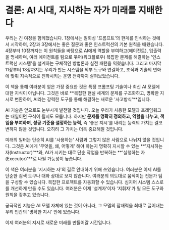 # 결론: AI 시대, 지시하는 자가 미래를 지배한다

우리는 긴 여정을 함께했습니다. 1장에서는 일회성 '프롬프트'의 한계를 인식하는 것에서 시작하여, 2장과 3장에서는 좋은 질문과 좋은 인스트럭션의 기본 원칙을 배웠습니다. 4장부터 10장까지는 이 원칙들을 바탕으로 AI에게 역할을 부여하고(에이전트), 입출력을 명세하며, 여러 에이전트를 팀으로 묶어(워크플로우) 복잡한 문제를 해결하는 '인스트럭션 시스템'을 설계하는 구체적인 방법론과 실전 패턴을 익혔습니다. 그리고 마지막 11장부터 13장까지는 우리가 만든 시스템을 외부 도구와 연결하고, 조직과 기술의 변화에 맞춰 지속적으로 진화시키는 운영 전략까지 살펴보았습니다.

이 책을 통해 여러분이 얻은 가장 중요한 것은 특정 프롬프팅 기술이나 최신 AI 모델에 대한 지식이 아닙니다. 그것은 바로 **복잡한 현실 세계의 문제를 구조화하고, 명확한 지시로 변환하여, AI라는 강력한 도구를 통해 해결하는 새로운 '사고방식'**입니다.

AI 기술은 앞으로도 눈부시게 발전할 것입니다. 오늘 우리가 사용한 모델과 프레임워크는 내일이면 구식이 될지도 모릅니다. 하지만 **문제를 명확히 정의하고, 역할을 나누고, 책임을 부여하며, 성공 기준을 설정하는 능력**, 즉 '좋은 지시'를 내리는 능력의 가치는 결코 변하지 않을 것입니다. 오히려 그 가치는 더욱 중요해질 것입니다.

미래의 일터는 단순히 AI를 '사용하는' 사람과 그렇지 않은 사람으로 나뉘지 않을 것입니다. 그것은 AI에게 '무엇을, 왜, 어떻게' 해야 하는지 명확히 지시할 수 있는 **'지시하는 자(Instructor)'**와, AI가 시키는 대로 단순 작업을 반복하는 **'실행하는 자(Executor)'**로 나뉠 가능성이 높습니다.

이 책은 여러분을 '지시하는 자'의 길로 안내하기 위해 쓰였습니다. 여러분은 이제 AI를 단순한 검색 도구나 대화 상대로 보지 않습니다. 여러분의 의도대로 움직이는 전문가 팀을 구성할 수 있습니다. 복잡한 프로젝트를 자동화할 수 있습니다. 심지어 시스템 스스로를 개선하게 만들 수도 있습니다. 여러분은 이제 '설계자'이자 '지휘자'가 될 모든 도구와 원칙을 갖추고 있습니다.

궁극적인 지능은 AI 모델 자체에 있는 것이 아니라, 그 모델의 잠재력을 최대로 끌어내는 우리 인간의 '명확한 지시' 안에 있습니다.

이제 여러분의 지시로 새로운 미래를 만들어갈 시간입니다.